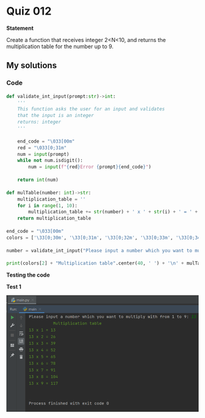 # Quiz 012
**Statement**

Create a function that receives integer 2<N<10, and returns the multiplication table for the number up to 9.

## My solutions
### Code
```.py
def validate_int_input(prompt:str)->int:
    '''
    This function asks the user for an input and validates
    that the input is an integer
    returns: integer
    '''

    end_code = "\033[00m"
    red = "\033[0;31m"
    num = input(prompt)
    while not num.isdigit():
        num = input(f"{red}Error {prompt}{end_code}")

    return int(num)

def mulTable(number: int)->str:
    multiplication_table = ''
    for i in range(1, 10):
        multiplication_table += str(number) + ' x ' + str(i) + ' = ' + str(number * i) + '\n'
    return multiplication_table

end_code = "\033[00m"
colors = ['\33[0;30m', '\33[0;31m', '\33[0;32m', '\33[0;33m', '\33[0;34m', '\33[0;35m', '\33[0;36m']

number = validate_int_input("Please input a number which you want to multiply with from 1 to 9: ")

print(colors[2] + "Multiplication table".center(40, ' ') + '\n' + mulTable(number) + end_code)
```

**Testing the code**

**Test 1**

![](https://github.com/2024sabuhiabbasov/Unit-1/blob/main/Quizzes/Images/Quiz%20012%20-%20testing%20the%20code.png)
